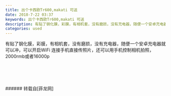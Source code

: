 ```yaml
---
title: 出个卡西欧Tr600,makati 可送
date: 2018-7-22 03:37
keywords: 出个卡西欧Tr600,makati 可送
description: 有贴了钢化膜，彩膜，有相机套，没有磨损，没有充电器，随便一个安卓充电器就可以冲，可以开启WiFi 连接手机直接传照片，还可以用手机控制相机拍照，2000rmb或者16000p
categories: used
---
```

<td class="t_f" id="postmessage_1537065">

有贴了钢化膜，彩膜，有相机套，没有磨损，没有充电器，随便一个安卓充电器就可以冲，可以开启WiFi 连接手机直接传照片，还可以用手机控制相机拍照，2000rmb或者16000p<br/>
<img alt="" border="0" class="zoom" data-cf-modified-86b960e321ef76da151ef50b-="" file="http://www.flw.ph/data/appbyme/upload/image/201807/22/yIXuNUn80h23.jpg" id="aimg_uM5BB" lazyloadthumb="1" onclick="" onmouseover="" src="http://www.flw.ph/data/appbyme/upload/image/201807/22/yIXuNUn80h23.jpg"/><br/>
<br/>
<img alt="" border="0" class="zoom" data-cf-modified-86b960e321ef76da151ef50b-="" file="http://www.flw.ph/data/appbyme/upload/image/201807/22/Lkvp9Slk1zq0.jpg" id="aimg_WevB5" lazyloadthumb="1" onclick="" onmouseover="" src="http://www.flw.ph/data/appbyme/upload/image/201807/22/Lkvp9Slk1zq0.jpg"/><br/>
<br/>
<img alt="" border="0" class="zoom" data-cf-modified-86b960e321ef76da151ef50b-="" file="http://www.flw.ph/data/appbyme/upload/image/201807/22/JOH2ppu6KluA.jpg" id="aimg_eGpYV" lazyloadthumb="1" onclick="" onmouseover="" src="http://www.flw.ph/data/appbyme/upload/image/201807/22/JOH2ppu6KluA.jpg"/><br/>
<br/>
<img alt="" border="0" class="zoom" data-cf-modified-86b960e321ef76da151ef50b-="" file="http://www.flw.ph/data/appbyme/upload/image/201807/22/6KMylwQpg452.jpg" id="aimg_rLaZu" lazyloadthumb="1" onclick="" onmouseover="" src="http://www.flw.ph/data/appbyme/upload/image/201807/22/6KMylwQpg452.jpg"/><br/>
<br/>
</td>
###### 转载自[菲龙网]